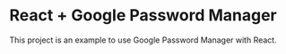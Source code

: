 # React + Google Password Manager

This project is an example to use Google Password Manager with React.<br>